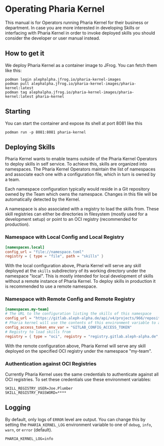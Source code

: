 # Operating Pharia Kernel

This manual is for Operators running Pharia Kernel for their business or department. In case you are more interested in developing Skills or interfacing with Pharia Kernel in order to invoke deployed skills you should consider the developer or user manual instead.

## How to get it

We deploy Pharia Kernel as a container image to JFrog. You can fetch them like this:

```shell
podman login alephalpha.jfrog.io/pharia-kernel-images
podman pull alephalpha.jfrog.io/pharia-kernel-images/pharia-kernel:latest
podman tag alephalpha.jfrog.io/pharia-kernel-images/pharia-kernel:latest pharia-kernel
```

## Starting

You can start the container and expose its shell at port 8081 like this

```shell
podman run -p 8081:8081 pharia-kernel
```

## Deploying Skills

Pharia Kernel wants to enable teams outside of the Pharia Kernel Operators to deploy skills in self service. To achieve this, skills are organized into namespaces. The Pharia Kernel Operators maintain the list of namespaces and associate each one with a configuration file, which in turn is owned by a team.

Each namespace configuration typically would reside in a Git repository owned by the Team which owns the namespace. Changes in this file will be automatically detected by the Kernel.

A namespace is also associated with a registry to load the skills from. These skill registries can either be directories in filesystem (mostly used for a development setup) or point to an OCI registry (recommended for production).

### Namespace with Local Config and Local Registry

```toml
[namespaces.local]
config_url = "file://namespace.toml"
registry = { type = "file", path = "skills" }
```

With the local configuration above, Pharia Kernel will serve any skill deployed at the `skills` subdirectory of its working directory under the namespace "local". This is mostly intended for local development of skills without a remote instance of Pharia Kernel. To deploy skills in production it is recommended to use a remote namespace.

### Namespace with Remote Config and Remote Registry

```toml
[namespaces.my-team]
# The URL to the configuration listing the skills of this namespace
config_url = "https://gitlab.aleph-alpha.de/api/v4/projects/966/repository/files/config.toml/raw?ref=main"
# Pharia kernel will use the contents of this environment variable to access (authorize) the above URL
config_access_token_env_var = "GITLAB_CONFIG_ACCESS_TOKEN"
# Registry to load skills from
registry = { type = "oci", registry = "registry.gitlab.aleph-alpha.de", repository = "engineering/pharia-skills/skills" }
```

With the remote configuration above, Pharia Kernel will serve any skill deployed on the specified OCI registry under the namespace "my-team".

### Authentication against OCI Registries

Currently Pharia Kernel uses the same credentials to authenticate against all OCI registries. To set these credentials use these environment variables:

```shell
SKILL_REGISTRY_USER=Joe.Plumber
SKILL_REGISTRY_PASSWORD=****
```

## Logging

By default, only logs of `ERROR` level are output. You can change this by setting the `PHARIA_KERNEL_LOG` environment variable to one of `debug`, `info`, `warn`, or `error` (default).

```shell
PHARIA_KERNEL_LOG=info
```
